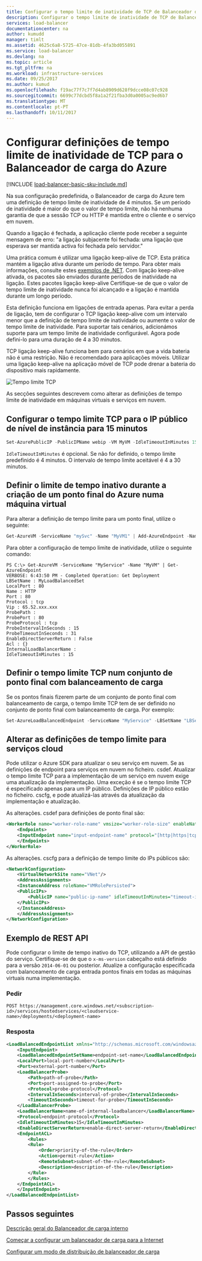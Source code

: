 ```yaml
---
title: Configurar o tempo limite de inatividade de TCP de Balanceador de carga | Microsoft Docs
description: Configurar o tempo limite de inatividade de TCP de Balanceador de carga
services: load-balancer
documentationcenter: na
author: kumudd
manager: timlt
ms.assetid: 4625c6a8-5725-47ce-81db-4fa3bd055891
ms.service: load-balancer
ms.devlang: na
ms.topic: article
ms.tgt_pltfrm: na
ms.workload: infrastructure-services
ms.date: 09/25/2017
ms.author: kumud
ms.openlocfilehash: f19ac77f7c7f7d4ab8909d628f9dcce08c07c928
ms.sourcegitcommit: 6699c77dcbd5f8a1a2f21fba3d0a0005ac9ed6b7
ms.translationtype: MT
ms.contentlocale: pt-PT
ms.lasthandoff: 10/11/2017
---
```

# <a name="configure-tcp-idle-timeout-settings-for-azure-load-balancer"></a>Configurar definições de tempo limite de inatividade de TCP para o Balanceador de carga do Azure

[!INCLUDE [load-balancer-basic-sku-include.md](../../includes/load-balancer-basic-sku-include.md)]

Na sua configuração predefinida, o Balanceador de carga do Azure tem uma definição de tempo limite de inatividade de 4 minutos. Se um período de inatividade é maior do que o valor de tempo limite, não há nenhuma garantia de que a sessão TCP ou HTTP é mantida entre o cliente e o serviço em nuvem.

Quando a ligação é fechada, a aplicação cliente pode receber a seguinte mensagem de erro: "a ligação subjacente foi fechada: uma ligação que esperava ser mantida activa foi fechada pelo servidor."

Uma prática comum é utilizar uma ligação keep-alive de TCP. Esta prática mantém a ligação ativa durante um período de tempo. Para obter mais informações, consulte estes [exemplos de .NET](https://msdn.microsoft.com/library/system.net.servicepoint.settcpkeepalive.aspx). Com ligação keep-alive ativada, os pacotes são enviados durante períodos de inatividade na ligação. Estes pacotes ligação keep-alive Certifique-se de que o valor de tempo limite de inatividade nunca foi alcançado e a ligação é mantida durante um longo período.

Esta definição funciona em ligações de entrada apenas. Para evitar a perda de ligação, tem de configurar o TCP ligação keep-alive com um intervalo menor que a definição de tempo limite de inatividade ou aumente o valor de tempo limite de inatividade. Para suportar tais cenários, adicionámos suporte para um tempo limite de inatividade configurável. Agora pode defini-lo para uma duração de 4 a 30 minutos.

TCP ligação keep-alive funciona bem para cenários em que a vida bateria não é uma restrição. Não é recomendado para aplicações móveis. Utilizar uma ligação keep-alive na aplicação móvel de TCP pode drenar a bateria do dispositivo mais rapidamente.

![Tempo limite TCP](./media/load-balancer-tcp-idle-timeout/image1.png)

As secções seguintes descrevem como alterar as definições de tempo limite de inatividade em máquinas virtuais e serviços em nuvem.

## <a name="configure-the-tcp-timeout-for-your-instance-level-public-ip-to-15-minutes"></a>Configurar o tempo limite TCP para o IP público de nível de instância para 15 minutos

```powershell
Set-AzurePublicIP -PublicIPName webip -VM MyVM -IdleTimeoutInMinutes 15
```

`IdleTimeoutInMinutes` é opcional. Se não for definido, o tempo limite predefinido é 4 minutos. O intervalo de tempo limite aceitável é 4 a 30 minutos.

## <a name="set-the-idle-timeout-when-creating-an-azure-endpoint-on-a-virtual-machine"></a>Definir o limite de tempo inativo durante a criação de um ponto final do Azure numa máquina virtual

Para alterar a definição de tempo limite para um ponto final, utilize o seguinte:

```powershell
Get-AzureVM -ServiceName "mySvc" -Name "MyVM1" | Add-AzureEndpoint -Name "HttpIn" -Protocol "tcp" -PublicPort 80 -LocalPort 8080 -IdleTimeoutInMinutes 15| Update-AzureVM
```

Para obter a configuração de tempo limite de inatividade, utilize o seguinte comando:

    PS C:\> Get-AzureVM -ServiceName "MyService" -Name "MyVM" | Get-AzureEndpoint
    VERBOSE: 6:43:50 PM - Completed Operation: Get Deployment
    LBSetName : MyLoadBalancedSet
    LocalPort : 80
    Name : HTTP
    Port : 80
    Protocol : tcp
    Vip : 65.52.xxx.xxx
    ProbePath :
    ProbePort : 80
    ProbeProtocol : tcp
    ProbeIntervalInSeconds : 15
    ProbeTimeoutInSeconds : 31
    EnableDirectServerReturn : False
    Acl : {}
    InternalLoadBalancerName :
    IdleTimeoutInMinutes : 15

## <a name="set-the-tcp-timeout-on-a-load-balanced-endpoint-set"></a>Definir o tempo limite TCP num conjunto de ponto final com balanceamento de carga

Se os pontos finais fizerem parte de um conjunto de ponto final com balanceamento de carga, o tempo limite TCP tem de ser definido no conjunto de ponto final com balanceamento de carga. Por exemplo:

```powershell
Set-AzureLoadBalancedEndpoint -ServiceName "MyService" -LBSetName "LBSet1" -Protocol tcp -LocalPort 80 -ProbeProtocolTCP -ProbePort 8080 -IdleTimeoutInMinutes 15
```

## <a name="change-timeout-settings-for-cloud-services"></a>Alterar as definições de tempo limite para serviços cloud

Pode utilizar o Azure SDK para atualizar o seu serviço em nuvem. Se as definições de endpoint para serviços em nuvem no ficheiro. csdef. Atualizar o tempo limite TCP para a implementação de um serviço em nuvem exige uma atualização da implementação. Uma exceção é se o tempo limite TCP é especificado apenas para um IP público. Definições de IP público estão no ficheiro. cscfg, e pode atualizá-las através da atualização da implementação e atualização.

As alterações. csdef para definições de ponto final são:

```xml
<WorkerRole name="worker-role-name" vmsize="worker-role-size" enableNativeCodeExecution="[true|false]">
    <Endpoints>
    <InputEndpoint name="input-endpoint-name" protocol="[http|https|tcp|udp]" localPort="local-port-number" port="port-number" certificate="certificate-name" loadBalancerProbe="load-balancer-probe-name" idleTimeoutInMinutes="tcp-timeout" />
    </Endpoints>
</WorkerRole>
```

As alterações. cscfg para a definição de tempo limite do IPs públicos são:

```xml
<NetworkConfiguration>
    <VirtualNetworkSite name="VNet"/>
    <AddressAssignments>
    <InstanceAddress roleName="VMRolePersisted">
    <PublicIPs>
        <PublicIP name="public-ip-name" idleTimeoutInMinutes="timeout-in-minutes"/>
    </PublicIPs>
    </InstanceAddress>
    </AddressAssignments>
</NetworkConfiguration>
```

## <a name="rest-api-example"></a>Exemplo de REST API

Pode configurar o limite de tempo inativo do TCP, utilizando a API de gestão do serviço. Certifique-se de que o `x-ms-version` cabeçalho está definido para a versão `2014-06-01` ou posterior. Atualize a configuração especificada com balanceamento de carga entrada pontos finais em todas as máquinas virtuais numa implementação.

### <a name="request"></a>Pedir

    POST https://management.core.windows.net/<subscription-id>/services/hostedservices/<cloudservice-name>/deployments/<deployment-name>

### <a name="response"></a>Resposta

```xml
<LoadBalancedEndpointList xmlns="http://schemas.microsoft.com/windowsazure" xmlns:i="http://www.w3.org/2001/XMLSchema-instance">
    <InputEndpoint>
    <LoadBalancedEndpointSetName>endpoint-set-name</LoadBalancedEndpointSetName>
    <LocalPort>local-port-number</LocalPort>
    <Port>external-port-number</Port>
    <LoadBalancerProbe>
        <Path>path-of-probe</Path>
        <Port>port-assigned-to-probe</Port>
        <Protocol>probe-protocol</Protocol>
        <IntervalInSeconds>interval-of-probe</IntervalInSeconds>
        <TimeoutInSeconds>timeout-for-probe</TimeoutInSeconds>
    </LoadBalancerProbe>
    <LoadBalancerName>name-of-internal-loadbalancer</LoadBalancerName>
    <Protocol>endpoint-protocol</Protocol>
    <IdleTimeoutInMinutes>15</IdleTimeoutInMinutes>
    <EnableDirectServerReturn>enable-direct-server-return</EnableDirectServerReturn>
    <EndpointACL>
        <Rules>
        <Rule>
            <Order>priority-of-the-rule</Order>
            <Action>permit-rule</Action>
            <RemoteSubnet>subnet-of-the-rule</RemoteSubnet>
            <Description>description-of-the-rule</Description>
        </Rule>
        </Rules>
    </EndpointACL>
    </InputEndpoint>
</LoadBalancedEndpointList>
```

## <a name="next-steps"></a>Passos seguintes

[Descrição geral do Balanceador de carga interno](load-balancer-internal-overview.md)

[Começar a configurar um balanceador de carga para a Internet](load-balancer-get-started-internet-arm-ps.md)

[Configurar um modo de distribuição de balanceador de carga](load-balancer-distribution-mode.md)
